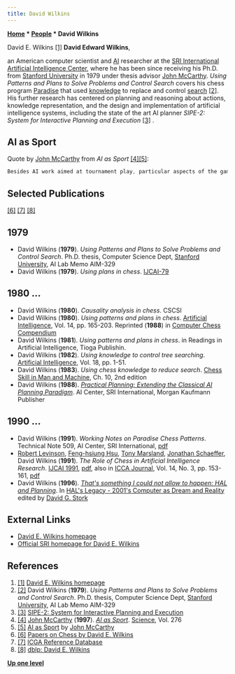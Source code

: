 ```yaml
---
title: David Wilkins
---
```

**[Home](Home "Home") * [People](People "People") * David Wilkins**

[](http://www.ai.sri.com/%7Ewilkins/) David E. Wilkins <a id="cite-note-1" href="#cite-ref-1">[1]</a>
**David Edward Wilkins**,

an American computer scientist and [AI](Artificial_Intelligence "Artificial Intelligence") researcher at the [SRI International](https://en.wikipedia.org/wiki/SRI_International) [Artificial Intelligence Center](http://www.ai.sri.com/), where he has been since receiving his Ph.D. from [Stanford University](Stanford_University "Stanford University") in 1979 under thesis advisor [John McCarthy](John_McCarthy "John McCarthy"). *Using Patterns and Plans to Solve Problems and Control Search* covers his chess program [Paradise](Paradise "Paradise") that used [knowledge](Knowledge "Knowledge") to replace and control [search](Search "Search") <a id="cite-note-2" href="#cite-ref-2">[2]</a>. His further research has centered on planning and reasoning about actions, knowledge representation, and the design and implementation of artificial intelligence systems, including the state of the art AI planner *SIPE-2: System for Interactive Planning and Execution* <a id="cite-note-3" href="#cite-ref-3">[3]</a> .

## AI as Sport

Quote by [John McCarthy](John_McCarthy "John McCarthy") from *AI as Sport* <a id="cite-note-4" href="#cite-ref-4">[4]</a><a id="cite-note-5" href="#cite-ref-5">[5]</a>:

```C++
Besides AI work aimed at tournament play, particular aspects of the game have illuminated the intellectual mechanisms involved. [Barbara Liskov](Barbara_Liskov "Barbara Liskov") demonstrated that what chess books teach about how to win certain [endgames](Endgame "Endgame") is not a program but more like a predicate comparing two positions to see if one is an improvement on the other. Such qualitative comparisons are an important feature of human intelligence and are needed for AI. [Donald Michie](Donald_Michie "Donald Michie"), [Ivan Bratko](Ivan_Bratko "Ivan Bratko"), [Alen Shapiro](Alen_Shapiro "Alen Shapiro"), David Wilkins, and others have also used chess as a Drosophila to study intelligence. [Newborn](Monroe_Newborn "Monroe Newborn") ignores this work, because it is not oriented to tournament play. 

```

## Selected Publications

<a id="cite-note-6" href="#cite-ref-6">[6]</a> <a id="cite-note-7" href="#cite-ref-7">[7]</a> <a id="cite-note-8" href="#cite-ref-8">[8]</a>

## 1979

- David Wilkins (**1979**). *Using Patterns and Plans to Solve Problems and Control Search*. Ph.D. thesis, Computer Science Dept, [Stanford University](Stanford_University "Stanford University"), AI Lab Memo AIM-329
- David Wilkins (**1979**). *Using plans in chess*. [IJCAI-79](Conferences#IJCAI1979 "Conferences")

## 1980 ...

- David Wilkins (**1980**). *Causality analysis in chess*. CSCSI
- David Wilkins (**1980**). *Using patterns and plans in chess*. [Artificial Intelligence](https://en.wikipedia.org/wiki/Artificial_Intelligence_%28journal%29), Vol. 14, pp. 165-203. Reprinted (**1988**) in [Computer Chess Compendium](Computer_Chess_Compendium "Computer Chess Compendium")
- David Wilkins (**1981**). *Using patterns and plans in chess*. in Readings in Artificial Intelligence, Tioga Publishin.
- David Wilkins (**1982**). *Using knowledge to control tree searching*. [Artificial Intelligence](https://en.wikipedia.org/wiki/Artificial_Intelligence_%28journal%29), Vol. 18, pp. 1-51.
- David Wilkins (**1983**). *Using chess knowledge to reduce search*. [Chess Skill in Man and Machine](Chess_Skill_in_Man_and_Machine "Chess Skill in Man and Machine"), Ch. 10, 2nd edition
- David Wilkins (**1988**). *[Practical Planning: Extending the Classical AI Planning Paradigm](https://archive.org/details/practicalplannin00davi)*. AI Center, SRI International, Morgan Kaufmann Publisher

## 1990 ...

- David Wilkins (**1991**). *Working Notes on Paradise Chess Patterns*. Technical Note 509, AI Center, SRI International, [pdf](http://www.ai.sri.com/pubs/files/465.pdf)
- [Robert Levinson](Robert_Levinson "Robert Levinson"), [Feng-hsiung Hsu](Feng-hsiung_Hsu "Feng-hsiung Hsu"), [Tony Marsland](Tony_Marsland "Tony Marsland"), [Jonathan Schaeffer](Jonathan_Schaeffer "Jonathan Schaeffer"), David Wilkins (**1991**). *The Role of Chess in Artificial Intelligence Research*. [IJCAI 1991](http://dli.iiit.ac.in/ijcai/IJCAI-91-VOL1/CONTENT/content.htm), [pdf](http://dli.iiit.ac.in/ijcai/IJCAI-91-VOL1/PDF/084.pdf), also in [ICCA Journal](ICGA_Journal "ICGA Journal"), Vol. 14, No. 3, pp. 153-161, [pdf](http://www.ai.sri.com/%7Ewilkins/papers/chess-panel.pdf)
- David Wilkins (**1996**). *[That's something I could not allow to happen: HAL and Planning](http://mitpress.mit.edu/e-books/Hal/chap14/fourteen1.html)*. In [HAL's Legacy - 2001's Computer as Dream and Reality](http://mitpress.mit.edu/catalog/item/default.asp?ttype=2&tid=7351) edited by [David G. Stork](http://mitpress.mit.edu/catalog/author/default.asp?aid=2886)

## External Links

- [David E. Wilkins homepage](http://www.ai.sri.com/%7Ewilkins/)
- [Official SRI homepage for David E. Wilkins](http://www.ai.sri.com/people/wilkins)

## References

1. <a id="cite-ref-1" href="#cite-note-1">[1]</a> [David E. Wilkins homepage](http://www.ai.sri.com/%7Ewilkins/)
1. <a id="cite-ref-2" href="#cite-note-2">[2]</a> David Wilkins (**1979**). *Using Patterns and Plans to Solve Problems and Control Search*. Ph.D. thesis, Computer Science Dept, [Stanford University](Stanford_University "Stanford University"), AI Lab Memo AIM-329
1. <a id="cite-ref-3" href="#cite-note-3">[3]</a> [SIPE-2: System for Interactive Planning and Execution](http://www.ai.sri.com/%7Esipe/)
1. <a id="cite-ref-4" href="#cite-note-4">[4]</a> [John McCarthy](John_McCarthy "John McCarthy") (**1997**). *[AI as Sport](http://science.sciencemag.org/content/276/5318/1518)*. [Science](index.php?title=Science&action=edit&redlink=1 "Science (page does not exist)"), Vol. 276
1. <a id="cite-ref-5" href="#cite-note-5">[5]</a> [AI as Sport](http://www-formal.stanford.edu/jmc/newborn/newborn.html) by [John McCarthy](John_McCarthy "John McCarthy")
1. <a id="cite-ref-6" href="#cite-note-6">[6]</a> [Papers on Chess by David E. Wilkins](http://www.ai.sri.com/%7Ewilkins/bib-chess.html)
1. <a id="cite-ref-7" href="#cite-note-7">[7]</a> [ICGA Reference Database](ICGA_Journal#RefDB "ICGA Journal")
1. <a id="cite-ref-8" href="#cite-note-8">[8]</a> [dblp: David E. Wilkins](http://www.informatik.uni-trier.de/~ley/db/indices/a-tree/w/Wilkins:David_E=.html)

**[Up one level](People "People")**

